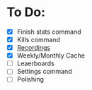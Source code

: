 # To Do:   
- [x] Finish stats command
- [x] Kills command
- [x] [Recordings](#stats-recordings)
- [x] Weekly/Monthly Cache
- [ ] Leaerboards
- [ ] Settings command
- [ ] Polishing
